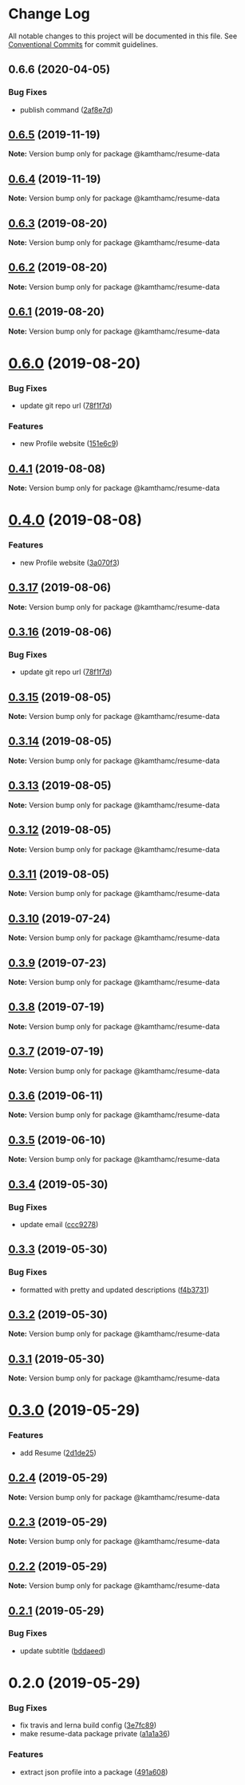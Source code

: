 # Change Log

All notable changes to this project will be documented in this file.
See [Conventional Commits](https://conventionalcommits.org) for commit guidelines.

## 0.6.6 (2020-04-05)

### Bug Fixes

- publish command ([2af8e7d](https://github.com/kamthamc/resume/commit/2af8e7d82cc2e1eb6c7d9ac15e26112e73122395))

## [0.6.5](https://github.com/kamthamc/resume/compare/v0.6.4...v0.6.5) (2019-11-19)

**Note:** Version bump only for package @kamthamc/resume-data

## [0.6.4](https://github.com/kamthamc/resume/compare/v0.6.3...v0.6.4) (2019-11-19)

**Note:** Version bump only for package @kamthamc/resume-data

## [0.6.3](https://github.com/kamthamc/resume/compare/v0.6.2...v0.6.3) (2019-08-20)

**Note:** Version bump only for package @kamthamc/resume-data

## [0.6.2](https://github.com/kamthamc/resume/compare/v0.6.1...v0.6.2) (2019-08-20)

**Note:** Version bump only for package @kamthamc/resume-data

## [0.6.1](https://github.com/kamthamc/resume/compare/v0.6.0...v0.6.1) (2019-08-20)

**Note:** Version bump only for package @kamthamc/resume-data

# [0.6.0](https://github.com/kamthamc/resume/compare/v0.3.14...v0.6.0) (2019-08-20)

### Bug Fixes

- update git repo url ([78f1f7d](https://github.com/kamthamc/resume/commit/78f1f7d))

### Features

- new Profile website ([151e6c9](https://github.com/kamthamc/resume/commit/151e6c9))

## [0.4.1](https://github.com/kamthamc/resume/compare/v0.4.0...v0.4.1) (2019-08-08)

**Note:** Version bump only for package @kamthamc/resume-data

# [0.4.0](https://github.com/kamthamc/resume/compare/v0.3.17...v0.4.0) (2019-08-08)

### Features

- new Profile website ([3a070f3](https://github.com/kamthamc/resume/commit/3a070f3))

## [0.3.17](https://github.com/kamthamc/resume/compare/v0.3.16...v0.3.17) (2019-08-06)

**Note:** Version bump only for package @kamthamc/resume-data

## [0.3.16](https://github.com/kamthamc/resume/compare/v0.3.15...v0.3.16) (2019-08-06)

### Bug Fixes

- update git repo url ([78f1f7d](https://github.com/kamthamc/resume/commit/78f1f7d))

## [0.3.15](https://github.com/kamthamc/resume/compare/v0.3.14...v0.3.15) (2019-08-05)

**Note:** Version bump only for package @kamthamc/resume-data

## [0.3.14](https://github.com/kamthamc/resume/compare/v0.3.13...v0.3.14) (2019-08-05)

**Note:** Version bump only for package @kamthamc/resume-data

## [0.3.13](https://github.com/kamthamc/resume/compare/v0.3.12...v0.3.13) (2019-08-05)

**Note:** Version bump only for package @kamthamc/resume-data

## [0.3.12](https://github.com/kamthamc/resume/compare/v0.3.11...v0.3.12) (2019-08-05)

**Note:** Version bump only for package @kamthamc/resume-data

## [0.3.11](https://github.com/kamthamc/resume/compare/v0.3.10...v0.3.11) (2019-08-05)

**Note:** Version bump only for package @kamthamc/resume-data

## [0.3.10](https://github.com/kamthamc/resume/compare/v0.3.9...v0.3.10) (2019-07-24)

**Note:** Version bump only for package @kamthamc/resume-data

## [0.3.9](https://github.com/kamthamc/resume/compare/v0.3.8...v0.3.9) (2019-07-23)

**Note:** Version bump only for package @kamthamc/resume-data

## [0.3.8](https://github.com/kamthamc/resume/compare/v0.3.7...v0.3.8) (2019-07-19)

**Note:** Version bump only for package @kamthamc/resume-data

## [0.3.7](https://github.com/kamthamc/resume/compare/v0.3.6...v0.3.7) (2019-07-19)

**Note:** Version bump only for package @kamthamc/resume-data

## [0.3.6](https://github.com/kamthamc/resume/compare/v0.3.5...v0.3.6) (2019-06-11)

**Note:** Version bump only for package @kamthamc/resume-data

## [0.3.5](https://github.com/kamthamc/resume/compare/v0.3.4...v0.3.5) (2019-06-10)

**Note:** Version bump only for package @kamthamc/resume-data

## [0.3.4](https://github.com/kamthamc/resume/compare/v0.3.3...v0.3.4) (2019-05-30)

### Bug Fixes

- update email ([ccc9278](https://github.com/kamthamc/resume/commit/ccc9278))

## [0.3.3](https://github.com/kamthamc/resume/compare/v0.3.2...v0.3.3) (2019-05-30)

### Bug Fixes

- formatted with pretty and updated descriptions ([f4b3731](https://github.com/kamthamc/resume/commit/f4b3731))

## [0.3.2](https://github.com/kamthamc/resume/compare/v0.3.1...v0.3.2) (2019-05-30)

**Note:** Version bump only for package @kamthamc/resume-data

## [0.3.1](https://github.com/kamthamc/resume/compare/v0.3.0...v0.3.1) (2019-05-30)

**Note:** Version bump only for package @kamthamc/resume-data

# [0.3.0](https://github.com/kamthamc/resume/compare/v0.2.4...v0.3.0) (2019-05-29)

### Features

- add Resume ([2d1de25](https://github.com/kamthamc/resume/commit/2d1de25))

## [0.2.4](https://github.com/kamthamc/resume/compare/v0.2.3...v0.2.4) (2019-05-29)

**Note:** Version bump only for package @kamthamc/resume-data

## [0.2.3](https://github.com/kamthamc/resume/compare/v0.2.2...v0.2.3) (2019-05-29)

**Note:** Version bump only for package @kamthamc/resume-data

## [0.2.2](https://github.com/kamthamc/resume/compare/v0.2.1...v0.2.2) (2019-05-29)

**Note:** Version bump only for package @kamthamc/resume-data

## [0.2.1](https://github.com/kamthamc/resume/compare/v0.2.0...v0.2.1) (2019-05-29)

### Bug Fixes

- update subtitle ([bddaeed](https://github.com/kamthamc/resume/commit/bddaeed))

# 0.2.0 (2019-05-29)

### Bug Fixes

- fix travis and lerna build config ([3e7fc89](https://github.com/kamthamc/resume/commit/3e7fc89))
- make resume-data package private ([a1a1a36](https://github.com/kamthamc/resume/commit/a1a1a36))

### Features

- extract json profile into a package ([491a608](https://github.com/kamthamc/resume/commit/491a608))
